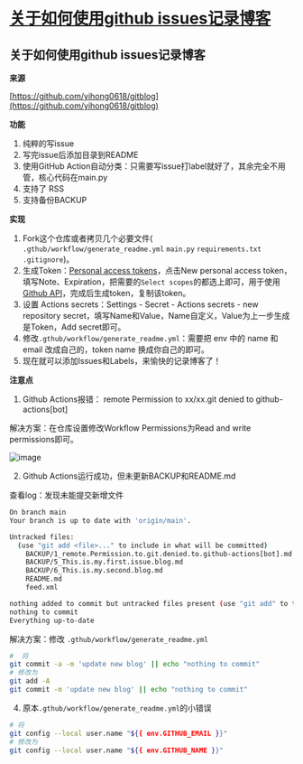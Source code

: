 # [关于如何使用github issues记录博客](https://github.com/fangjian98/space/issues/9)

## 关于如何使用github issues记录博客

**来源**

[https://github.com/yihong0618/gitblog](https://github.com/yihong0618/gitblog)

**功能**
1. 纯粹的写issue
2. 写完issue后添加目录到README
3. 使用GitHub Action自动分类：只需要写issue打label就好了，其余完全不用管，核心代码在main.py
4. 支持了 RSS
5. 支持备份BACKUP

**实现**

1. Fork这个仓库或者拷贝几个必要文件( `.gthub/workflow/generate_readme.yml` `main.py` `requirements.txt` `.gitignore`)。
2. 生成Token：[Personal access tokens]((https://github.com/settings/tokens))，点击New personal access token，填写Note、Expiration，把需要的`Select scopes`的都选上即可，用于使用[Github API](https://docs.github.com/)，完成后生成token，复制该token。
3. 设置 Actions secrets：Settings - Secret - Actions secrets - new repository secret，填写Name和Value，Name自定义，Value为上一步生成是Token，Add secret即可。
4. 修改`.gthub/workflow/generate_readme.yml`：需要把 env 中的 name 和 email 改成自己的，token name 换成你自己的即可。
5. 现在就可以添加Issues和Labels，来愉快的记录博客了！

**注意点**

1. Github Actions报错： remote Permission to xx/xx.git denied to github-actions[bot]

解决方案：在仓库设置修改Workflow Permissions为Read and write permissions即可。

![image](https://user-images.githubusercontent.com/59403187/166147147-7f6e28b2-e8ee-47d3-8fb3-d7ed38ddcee4.png)

2. Github Actions运行成功，但未更新BACKUP和README.md

查看log：发现未能提交新增文件

```bash
On branch main
Your branch is up to date with 'origin/main'.

Untracked files:
  (use "git add <file>..." to include in what will be committed)
	BACKUP/1_remote.Permission.to.git.denied.to.github-actions[bot].md
	BACKUP/5_This.is.my.first.issue.blog.md
	BACKUP/6_This.is.my.second.blog.md
	README.md
	feed.xml

nothing added to commit but untracked files present (use "git add" to track)
nothing to commit
Everything up-to-date
```
解决方案：修改 `.gthub/workflow/generate_readme.yml`

```bash
#  将
git commit -a -m 'update new blog' || echo "nothing to commit"
# 修改为
git add -A
git commit -m 'update new blog' || echo "nothing to commit"
```
4. 原本`.gthub/workflow/generate_readme.yml`的小错误

```bash
# 将
git config --local user.name "${{ env.GITHUB_EMAIL }}"
# 修改为
git config --local user.name "${{ env.GITHUB_NAME }}"
```